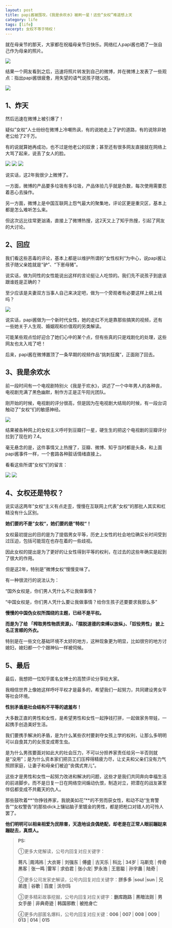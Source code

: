```yaml
---
layout: post
title: papi酱被围攻，《我是余欢水》被刷一星！这些“女权”难道想上天
category: life
tags: [life]
excerpt: 女权不等于特权！
---
```


就在母亲节的那天，大家都在祝福母亲节日快乐。网络红人papi酱也晒了一张自己作为母亲的照片。

![](http://favorites.ren/assets/images/2020/it/papijiang01.jpg) 

结果一个网友看到之后，迅速将照片转发到自己的微博，并在微博上发表了一些观点：指出papi酱很疲惫，用失望的语气说孩子随父姓。

![](http://favorites.ren/assets/images/2020/it/papijiang02.jpg) 

## 1、炸天

然后迅速在微博上被引爆了！

疑似”女权“人士纷纷在微博上冷嘲热讽，有的说她走上了驴的道路，有的说除非她老公给了2千万。

有的说就算她再成功，也不过是他老公的奴隶；甚至还有很多网友直接就在网络上大骂了起来，说丢了女人的脸。

![](http://favorites.ren/assets/images/2020/it/papijiang03.jpg) 
![](http://favorites.ren/assets/images/2020/it/papijiang04.jpg) 
![](http://favorites.ren/assets/images/2020/it/papijiang05.jpg) 

说实话，这2年我很少上微博了。

一方面，微博的产品要多垃圾有多垃圾，产品体验几乎就是负数，每次使用需要忍着恶心去操作。

另一方面，微博上是中国互联网上怨气最大的聚集地，评论区更是重灾区，基本上都是怎么难听怎么来。

但这次远比往常更汹涌，直接上了微博热搜，这2天又上了知乎热搜，引起了网友的大讨论。

## 2、回应

我们看这些恶毒的评论，基本上都是以维护所谓的”女性权利“为中心，说papi酱让孩子随父亲姓就是“驴”、“下崽母猪”。

说实话，做为同性的女性能说出这样的言论挺让人吃惊的。我们先不说孩子到底该跟谁姓是正确的？

至少应该是夫妻双方当事人自己来决定吧，做为一个旁观者有必要这样上纲上线吗？

![](http://favorites.ren/assets/images/2020/it/papijiang06.jpg) 

说实话，papi酱做为一个新时代女性，她的走红不光是靠那些搞笑的视频，还有一些她关于人生观、婚姻观和价值观的另类解读。

可能某些观点恰好迎合了她们心中的某个点，但有些真的只是戏剧化的处理，这些网友也太入戏了吧！

后来，papi酱在微博置顶了一条早期的视频作品“挑刺狂魔”，正面刚了回去。

## 3、我是余欢水

前一段时间有一个电视剧特别火《我是于欢水》，讲述了一个中年男人的各种丧，电视剧充满了黑色幽默，制作方正是正午阳光团队。

刚开始的时候，电视剧的评分很高，但是因为在电视剧大结局的时候，有一段台词触动了”女权“们的敏感神经。

![](http://favorites.ren/assets/images/2020/it/papijiang07.jpg) 

结果被各种网上的女权主义呼吁到豆瓣打一星，硬生生的把这个电视剧的豆瓣评分拉到了现在的 7.4。

毫无悬念的是，这件事情又上热搜了，豆瓣、微博、知乎当时都是头条，和上面papi酱事件一样，一个套路各种脏话情绪直接上。

看看这些所谓”女权“们的留言：

![](http://favorites.ren/assets/images/2020/it/papijiang08.jpg)
![](http://favorites.ren/assets/images/2020/it/papijiang09.jpg)  

## 4、女权还是特权？

说实话这两年”女权“主义有点走歪，慢慢在互联网上代表”女权“的那批人其实和杠精没有什么区别。

**她们要的不是”女权“，她们要的是”特权“！**

女权最初提出的目的是为了提倡男女平等，历史上女性的社会地位确实长时间受到过压迫，包括可能现在也存在着的一些歧视。

因此女权的提出是为了更好的让女性得到平等的权利，在过去的这些年确实是起到了很大的作用。

但是这2年，特别是”微博女权“慢慢变味了。

有一种很流行的说法认为：

“国外女权是，你们男人凭什么不让我做事情？

“中国女权是，你们男人凭什么要让我做事情？给你生孩子还要要求我那么多”

**慢慢的中国伪女权所围绕的主题，已经不是平权。**

**而是为了给 「榨取男性物质资源」、「摆脱道德的束缚以放纵」、「奴役男性」 披上名正言顺的外衣。**

特别是在一些文化基础环境不太好的地方，这种现象更为明显，比如很穷的地方讨媳妇，媳妇都一个个跟神仙一样被伺候。

## 5、最后

最后，我想把一位知乎匿名女博士的高赞评论分享给大家。

我相信世界上像她这样呼吁平权才是最多的，希望我们一起努力，共同建设男女平等社会环境。

**性别矛盾是社会结构不平等的遮羞布！**

大多数正直的男性和女性，是希望男性和女性一起挣钱打拼，一起做家务带娃，一起携手创造美好生活。

我们要携手解决的矛盾，是为什么某些农村要剥夺女孩上学的权利，让那么多明明可以自食其力的女孩变成寄生虫。

是为什么男孩要面对如此大的社会压力，不可以分担养家责任给另一半否则就是“没用”；是为什么资本家们把员工们压榨得精疲力尽，让丈夫和父亲们没有力气照顾家庭，让妻子和母亲们被迫“丧偶式育儿”。

这些才是男性和女性一起努力改进和解决的问题，这些才是我们共同奔向幸福生活的前进脚步。而不是日复一日在网络空间煽动仇恨，制造对立，把潜在的战友甚至伴侣都变成不共戴天的仇人。

那些鼓吹着**“你挣钱养家，我貌美如花”**的不劳而获女性，和动不动“生育警告”“女权警告”的那些dick上镶钻脑子里镀金的男性，都是把枪口对错人的可怜人罢了。

**他们明明可以相亲相爱为民除害，天造地设良偶绝配，却老是在正常人眼前蹦跶来蹦跶去，真烦人。**

>**PS:**
>
>①更多大佬解读，公号内回复对应关键字：
>
>**蒋凡** |**周鸿祎** | **大衣哥** | **刘强东** | **傅盛** | **古天乐** | **科比** | **34岁** | **马斯克** | **传奇黑客** | **张一鸣** |**雷军** | **求伯君** | **张小龙**| **罗永浩** | **王思聪** | **孙宇晨** | **陆奇** |
>
>②更多公司发家史解读，公号内回复对应关键字：**拼多多** |**soul** |**sun** | **兄弟连** | **谷歌** | **百度** | **沃尔玛**
>
>③更多精彩故事挖掘，公号内回复对应关键字：**删库跑路** | **黑暗法则** | **男女手册** | **非典奇迹** | **韩国邪教** | **被抢身亡**
>
>④更多内部匿名爆料，公号内回复对应关键：**006** | **007** | **008** | **009** | **013** | **014** | **015**
